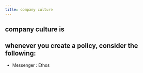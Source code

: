 ```yaml
---
title: company culture
---
```


## company culture is
## whenever you create a policy, consider the following:
- Messenger : Ethos
